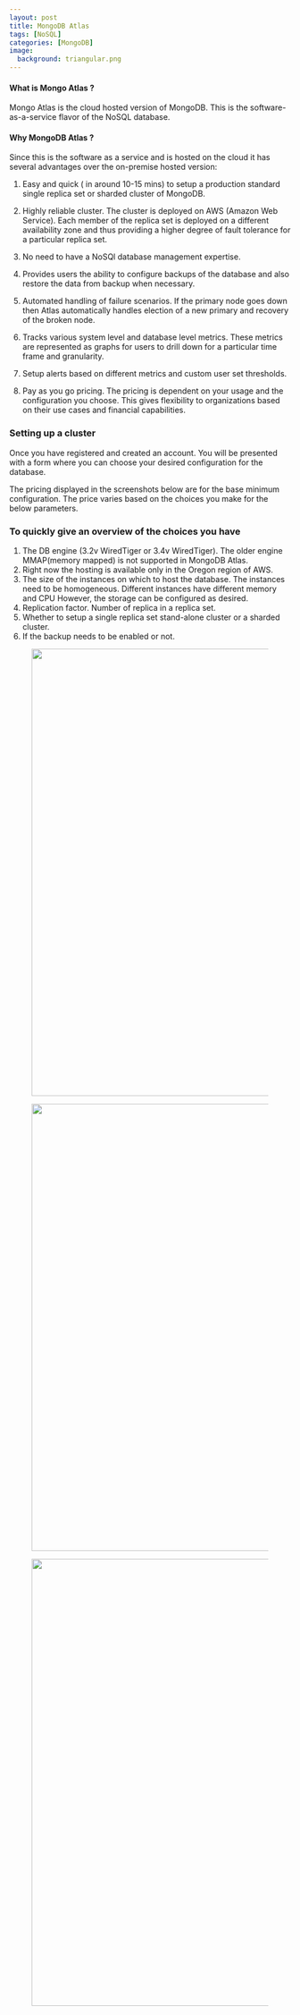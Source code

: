 ```yaml
---
layout: post
title: MongoDB Atlas
tags: [NoSQL]
categories: [MongoDB]
image:
  background: triangular.png
---
```


#### What is Mongo Atlas ?

Mongo Atlas is the cloud hosted version of MongoDB. This is the software-as-a-service flavor of the NoSQL database. 


#### Why MongoDB Atlas ?

Since this is the software as a service and is hosted on the cloud it has several advantages over the on-premise hosted version:

1. Easy and quick ( in around 10-15 mins) to setup a production standard single replica set or sharded cluster of MongoDB.

2. Highly reliable cluster. The cluster is deployed on AWS (Amazon Web Service). Each member of the replica set is deployed on a different availability zone and thus providing a higher degree of fault tolerance for a particular replica set.

2. No need to have a NoSQl database management expertise. 

3. Provides users the ability to configure backups of the database and also restore the data from backup when necessary.

4. Automated handling of failure scenarios. If the primary node goes down then Atlas automatically handles election of a new primary and recovery of the broken node.

5. Tracks various system level and database level metrics. These metrics are represented as graphs for users to drill down for a particular time frame and granularity.

6. Setup alerts based on different metrics and custom user set thresholds.

7. Pay as you go pricing. The pricing is dependent on your usage and the configuration you choose. This gives flexibility to organizations based on their use cases and financial capabilities.

### Setting up a cluster


Once you have registered and created an account. You will be presented with a form where you can choose your desired configuration for the database.

The pricing displayed in the screenshots below are for the base minimum configuration. The price varies based on the choices you make for the below parameters.


### To quickly give an overview of the choices you have 

1. The DB engine (3.2v WiredTiger or 3.4v WiredTiger). The older engine MMAP(memory mapped) is not supported in MongoDB Atlas.
2. Right now the hosting is available only in the Oregon region of AWS.
3. The size of the instances on which to host the database. The instances need to be homogeneous. Different instances have different memory and CPU However, the storage can be configured as desired.
4. Replication factor. Number of replica in a replica set. 
5. Whether to setup a single replica set stand-alone cluster or a sharded cluster.
6. If the backup needs to be enabled or not.



<figure class="center">
	<img src="/images/atlas/cluster-1.png" height="800px"></img>
</figure>

<figure class="center">
	<img src="/images/atlas/cluster-2.png" height="800px"></img>
</figure>

<figure class="center">
	<img src="/images/atlas/cluster-3.png" height="800px"></img>
</figure>
 


